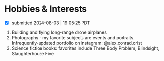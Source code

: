 # Hobbies & Interests

- [x] submitted 2024-08-03 | 19:05:25 PDT

1. Building and flying long-range drone airplanes
2. Photography - my favorite subjects are events and portraits. Infrequently-updated portfolio on Instagram: @alex.conrad.crist
3. Science fiction books: favorites include Three Body Problem, Blindsight, Slaughterhouse Five
